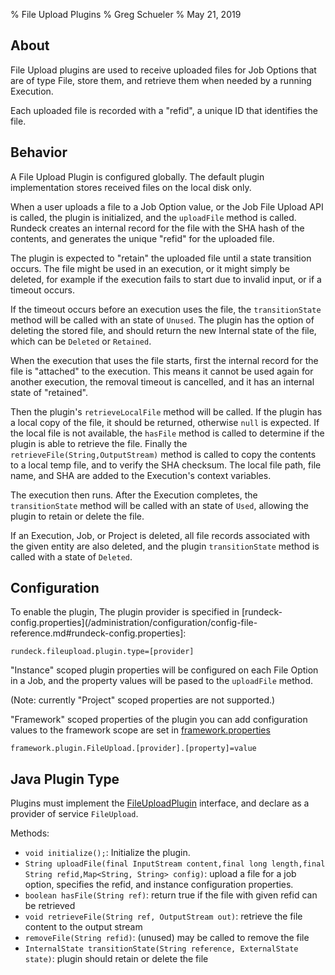 % File Upload Plugins
% Greg Schueler
% May 21, 2019


## About

File Upload plugins are used to receive uploaded files for Job Options that are of type File, store them, and retrieve them when needed by a running Execution.

Each uploaded file is recorded with a "refid", a unique ID that identifies the file.

## Behavior

A File Upload Plugin is configured globally.  The default plugin implementation stores received files on the local disk only.

When a user uploads a file to a Job Option value, or the Job File Upload API is called, the plugin is initialized, and the `uploadFile` method is called. Rundeck creates an internal record for the file with the SHA hash of the contents, and generates the unique "refid" for the uploaded file.

The plugin is expected to "retain" the uploaded file until a state transition occurs. The file might be used in an execution, or it might simply be deleted, for example if the execution fails to start due to invalid input, or if a timeout occurs.

If the timeout occurs before an execution uses the file, the `transitionState` method will be called with an state of `Unused`.
The plugin has the option of deleting the stored file, and should return the new Internal state of the file, which can be `Deleted` or `Retained`.


When the execution that uses the file starts, first the internal record for the file is "attached" to the execution.
This means it cannot be used again for another execution, the removal timeout is cancelled, and it has an internal state of "retained".

Then the plugin's `retrieveLocalFile` method will be called. If the plugin has a local copy of the file,
it should be returned, otherwise `null` is expected.  If the local file is not available, the `hasFile` method is called to determine if the
plugin is able to retrieve the file.  Finally the `retrieveFile(String,OutputStream)` method is called to copy the contents to a local temp file,
and to verify the SHA checksum. The local file path, file name, and SHA are added to the Execution's context variables.

The execution then runs. After the Execution completes, the `transitionState` method will be called with an state of `Used`, allowing the plugin to retain or delete the file.

If an Execution, Job, or Project is deleted, all file records associated with the given entity are also deleted,
and the plugin `transitionState` method is called with a state of `Deleted`.

## Configuration

To enable the plugin, The plugin provider is specified in [rundeck-config.properties](/administration/configuration/config-file-reference.md#rundeck-config.properties]:

    rundeck.fileupload.plugin.type=[provider]

"Instance" scoped plugin properties will be configured on each File Option in a Job, and the property values will be pased to the `uploadFile` method.

(Note: currently "Project" scoped properties are not supported.)

"Framework" scoped properties of the plugin you can add configuration values to the framework scope are set in [framework.properties](/administration/configuration/config-file-reference.md#framework.properties)

    framework.plugin.FileUpload.[provider].[property]=value

## Java Plugin Type

Plugins must implement the [FileUploadPlugin] interface, and declare as a provider of service `FileUpload`.

Methods:

* `void initialize();`: Initialize the plugin.
* `String uploadFile(final InputStream content,final long length,final String refid,Map<String, String> config)`: upload a file for a job option, specifies the refid, and instance configuration properties.
* `boolean hasFile(String ref)`: return true if the file with given refid can be retrieved
* `void retrieveFile(String ref, OutputStream out)`: retrieve the file content to the output stream
* `removeFile(String refid)`: (unused) may be called to remove the file
* `InternalState transitionState(String reference, ExternalState state)`: plugin should retain or delete the file

[FileUploadPlugin]: ${javadocbase}/com/dtolabs/rundeck/plugins/file/FileUploadPlugin.html